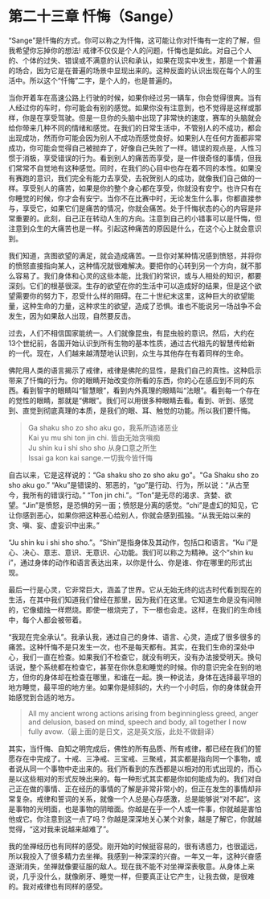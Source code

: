 # 第二十三章 忏悔（Sange）

“Sange”是忏悔的方式。你可以称之为忏悔，这可能让你对忏悔有一定的了解，但我希望你忘掉你的想法! 戒律不仅仅是个人的问题，忏悔也是如此。对自己个人的、个体的过失、错误或不满意的认识和承认，如果在现实中发生，那是一个普遍的场合，因为它是在普遍的场景中显现出来的。这种反面的认识出现在每个人的生活中。所以这个“忏悔”二字，是个人的，也是普遍的。

当你开着车在高速公路上行驶的时候，如果你经过另一辆车，你会觉得很爽。当有人经过你的车时，你可能会有别的感觉。如果你没有注意到，也不觉得是这样或那样，你是在享受驾驶。但是一旦你的头脑中出现了非常快的速度，赛车的头脑就会给你带来几种不同的情绪和感觉。在我们的日常生活中，不管别人的不成功，都会出现成功，然而你可能会因为别人不成功而感觉良好。如果别人在任何方面都非常成功，你可能会觉得自己被抛弃了，好像自己失败了一样。错误的观点是，人性习惯于消极，享受错误的行为。看到别人的痛苦而享受，是一件很奇怪的事情，但我们常常不自觉地有这种感觉。同时，在我们的心目中也存在着不同的本性。如果没有赛跑的意识，我们完全有能力去享受，去祝贺别人的成功，就像我们自己做的一样。享受别人的痛苦，如果是你的整个身心都在享受，你就没有安宁。也许只有在你睡觉的时候，你才会有安宁。当你不在比赛中时，无论发生什么事，你都直接参与，享受它，如果它们是痛苦的情况，你就会痛苦。处于忏悔状态的心的内容是非常重要的。此刻，自己正在转动人生的方向。注意到自己的小错事可以是忏悔，但注意到众生的大痛苦也是一样。引起这种痛苦的原因是什么，在这个心上就会意识到。

我们知道，贪图欲望的满足，就会造成痛苦。一旦你对某种情况感到愤怒，并将你的愤怒直接指向某人，这种情况就很难解决。要把你的心转到另一个方向，就不那么容易了。我们身体和心灵的这些本能，比我们的常识，或与人相处的知识，都要深刻。它们的根基很深。生存的欲望在你的生活中可以造成好的结果，但是这个欲望需要你的努力下，忍受什么样的阻碍。在二十世纪末这里，这种巨大的欲望能量，这种生命的力量，这种求生的欲望，造成了恐惧。谁也不能说另一场战争不会发生，因为如果敌人出现，自然要反击。

过去，人们不相信国家能统一。人们就像昆虫，有昆虫般的意识。然后，大约在13个世纪前，各国开始认识到所有生物的基本性质，通过古代祖先的智慧传给新的一代。现在，人们越来越清楚地认识到，众生与其他存在有着同样的生命。

佛陀用人类的语言揭示了戒律，戒律是佛陀的显性，是我们自己的真性。这种启示带来了忏悔的行为。你的眼睛开始改变你所看的东西，你的心在感应到不同的东西。看到智字的眼睛叫“智慧眼”，看到内外真理的眼睛叫“法眼”。看到每一个存在的觉性的眼睛，那就是“佛眼”。我们可以用很多种眼睛去看。看到、听到、感觉到、直觉到彻底真理的本质，是我们的眼、耳、触觉的功能。所以我们要忏悔。

> Ga shaku sho zo sho aku go，我系所造诸恶业  
> Kai yu mu shi ton jin chi. 皆由无始贪嗔痴  
> Ju shin ku i shi sho sho 从身口意之所生  
> Issai ga kon kai sange.一切我今皆忏悔

自古以来，它是这样说的：“Ga shaku sho zo sho aku go"。"Ga Shaku sho zo sho aku go.” “Aku”是错误的、邪恶的，“go”是行动、行为，所以说：“从古至今，我所有的错误行动。” “Ton jin chi.”。“Ton”是无尽的渴求、贪婪、欲望。“Jin”是愤怒，是恐惧的另一面；愤怒是分离的感觉。“chi”是虚幻的知见，它让你感到恶心，如果你把这种恶心给别人，你就会感到孤独。“从我无始以来的贪、嗔、妄、虚妄识中出来。”

“Ju shin ku i shi sho sho.”。“Shin”是指身体及其动作，包括口和语言。“Ku i”是心、决心、意志、意识、无意识、心功能。我们可以称之为精神。这个“shin ku i”，通过身体的动作和语言表达出来，以你是什么、你是谁、你在哪里的形式出现。

最后一行是心灵，它非常巨大，涵盖了世界。它从无始无终的远古时代看到现在的生活，在其中我们知道我们曾经在那里，因为我们在这里。它知道生命是没有间隙的，它像蜡烛一样燃烧。即使一根烧完了，下一根也会走。这样，在我们的生命线中，每个人都会被带着。

“我现在完全承认”。我承认我，通过自己的身体、语言、心灵，造成了很多很多的痛苦。这种忏悔不是只发生一次，也不是每天都有。其实，在我们生命的深处中心，我们一直在检查。如果我们不检查它，就没有明天，没有办法接受明天。换句话说，整个系统都在检查它，甚至在你休息和睡觉的时候。你的意识完全在别的地方，但你的身体却在检查在哪里，和谁在一起。换一种说法，身体在选择最平坦的地方睡觉，最平坦的地方坐。如果你是倾斜的，大约一个小时后，你的身体就会开始感觉到合适的地方。

> All my ancient wrong actions arising from beginningless greed, anger and delusion, based on mind, speech and body, all together I now fully avow.（最上面的是日文，这是英文版，此处不做翻译）

其实，当忏悔、自知之明完成后，佛性的所有品质、所有戒律，都已经在我们的誓愿存在中完成了。十戒、三净戒、三宝戒、三聚戒，其实都是指向同一个事物，或者说从同一个事物中走出来的。我们所看到的东西都是以相对的形式出现的，而心是以这些相对的形式反映出来的。每一种形式其实都是你如何能成为的。我们对自己正在做的事情、正在经历的事情的了解是非常非常小的，但正在发生的事情却非常复杂。戒律和誓词的关系，就像一个人总是心存感激，总是能够说“对不起”。这是事物的光明面，也是事物的阴暗面。你越是在乎一个人或一件事，你就越是害怕他或它。你注意到这一点了吗？你越是深深地关心某个对象，越是了解它，你就越觉得，“这对我来说越来越难了”。

我的坐禅经历也有同样的感受。刚开始的时候挺容易的，很有诱惑力，也很遥远，所以我投入了很多精力去坐禅。我感到一种深深的兴奋。一年又一年，这种兴奋感逐渐消失，坐禅就像要征服的敌人。现在我不能不对坐禅深表敬意。从身体上来说，几乎没什么，就像刷牙、睡觉一样，但要真正让它产生，让我去做，是很难的。我对戒律也有同样的感受。
